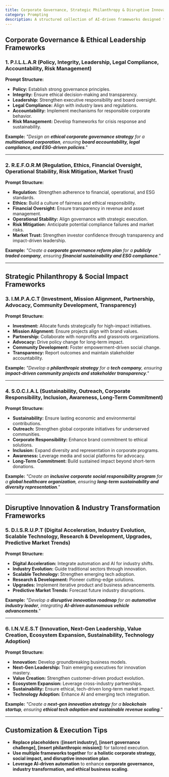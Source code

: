 ```yaml
---
title: Corporate Governance, Strategic Philanthropy & Disruptive Innovation Frameworks  
category: Prompting  
description: A structured collection of AI-driven frameworks designed to strengthen corporate governance, advance strategic philanthropy, and accelerate disruptive innovation in emerging industries.
---
```

## **Corporate Governance & Ethical Leadership Frameworks**

### **1. P.I.L.L.A.R (Policy, Integrity, Leadership, Legal Compliance, Accountability, Risk Management)**

**Prompt Structure:**

- **Policy:** Establish strong governance principles.
- **Integrity:** Ensure ethical decision-making and transparency.
- **Leadership:** Strengthen executive responsibility and board oversight.
- **Legal Compliance:** Align with industry laws and regulations.
- **Accountability:** Implement mechanisms for responsible corporate behavior.
- **Risk Management:** Develop frameworks for crisis response and sustainability.

**Example:**
*"Design an **ethical corporate governance strategy** for a **multinational corporation**, ensuring **board accountability, legal compliance, and ESG-driven policies**."*

---

### **2. R.E.F.O.R.M (Regulation, Ethics, Financial Oversight, Operational Stability, Risk Mitigation, Market Trust)**

**Prompt Structure:**

- **Regulation:** Strengthen adherence to financial, operational, and ESG standards.
- **Ethics:** Build a culture of fairness and ethical responsibility.
- **Financial Oversight:** Ensure transparency in revenue and asset management.
- **Operational Stability:** Align governance with strategic execution.
- **Risk Mitigation:** Anticipate potential compliance failures and market risks.
- **Market Trust:** Strengthen investor confidence through transparency and impact-driven leadership.

**Example:**
*"Create a **corporate governance reform plan** for a **publicly traded company**, ensuring **financial sustainability and ESG compliance**."*

---

## **Strategic Philanthropy & Social Impact Frameworks**

### **3. I.M.P.A.C.T (Investment, Mission Alignment, Partnership, Advocacy, Community Development, Transparency)**

**Prompt Structure:**

- **Investment:** Allocate funds strategically for high-impact initiatives.
- **Mission Alignment:** Ensure projects align with brand values.
- **Partnership:** Collaborate with nonprofits and grassroots organizations.
- **Advocacy:** Drive policy change for long-term impact.
- **Community Development:** Foster empowerment-driven social change.
- **Transparency:** Report outcomes and maintain stakeholder accountability.

**Example:**
*"Develop a **philanthropic strategy** for a **tech company**, ensuring **impact-driven community projects and stakeholder transparency**."*

---

### **4. S.O.C.I.A.L (Sustainability, Outreach, Corporate Responsibility, Inclusion, Awareness, Long-Term Commitment)**

**Prompt Structure:**

- **Sustainability:** Ensure lasting economic and environmental contributions.
- **Outreach:** Strengthen global corporate initiatives for underserved communities.
- **Corporate Responsibility:** Enhance brand commitment to ethical solutions.
- **Inclusion:** Expand diversity and representation in corporate programs.
- **Awareness:** Leverage media and social platforms for advocacy.
- **Long-Term Commitment:** Build sustained impact beyond short-term donations.

**Example:**
*"Create an **inclusive corporate social responsibility program** for a **global healthcare organization**, ensuring **long-term sustainability and diversity representation**."*

---

## **Disruptive Innovation & Industry Transformation Frameworks**

### **5. D.I.S.R.U.P.T (Digital Acceleration, Industry Evolution, Scalable Technology, Research & Development, Upgrades, Predictive Market Trends)**

**Prompt Structure:**

- **Digital Acceleration:** Integrate automation and AI for industry shifts.
- **Industry Evolution:** Guide traditional sectors through innovation.
- **Scalable Technology:** Strengthen emerging tech adoption.
- **Research & Development:** Pioneer cutting-edge solutions.
- **Upgrades:** Implement iterative product and business advancements.
- **Predictive Market Trends:** Forecast future industry disruptions.

**Example:**
*"Develop a **disruptive innovation roadmap** for an **automotive industry leader**, integrating **AI-driven autonomous vehicle advancements**."*

---

### **6. I.N.V.E.S.T (Innovation, Next-Gen Leadership, Value Creation, Ecosystem Expansion, Sustainability, Technology Adoption)**

**Prompt Structure:**

- **Innovation:** Develop groundbreaking business models.
- **Next-Gen Leadership:** Train emerging executives for innovation mastery.
- **Value Creation:** Strengthen customer-driven product evolution.
- **Ecosystem Expansion:** Leverage cross-industry partnerships.
- **Sustainability:** Ensure ethical, tech-driven long-term market impact.
- **Technology Adoption:** Enhance AI and emerging tech integration.

**Example:**
*"Create a **next-gen innovation strategy** for a **blockchain startup**, ensuring **ethical tech adoption and sustainable revenue scaling**."*

---

## **Customization & Execution Tips**

- **Replace placeholders** (**[insert industry], [insert governance challenge], [insert philanthropic mission]**) for tailored execution.
- **Use multiple frameworks together** for **a holistic corporate strategy, social impact, and disruptive innovation plan**.
- **Leverage AI-driven automation** to enhance **corporate governance, industry transformation, and ethical business scaling**.
